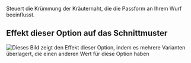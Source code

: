 Steuert die Krümmung der Kräuternaht, die die Passform an Ihrem Wurf beeinflusst.

## Effekt dieser Option auf das Schnittmuster

![Dieses Bild zeigt den Effekt dieser Option, indem es mehrere Varianten überlagert, die einen anderen Wert für diese Option haben](paco_crotchseamcurvebend_sample.svg "Effekt dieser Option auf das Schnittmuster")
